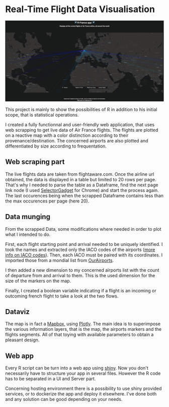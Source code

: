 # Real-Time Flight Data Visualisation

![alt text](https://github.com/remicnrd/R_france_app/blob/master/preview.png)

This project is mainly to show the possibilities of R in addition to his initial scope, that is statistical operations.

I created a fully functionnal and user-friendly web application, that uses web scrapping to get live data of Air France flights.
The flights are plotted on a reactive map with a color distinction according to their provenance/destination. The concerned airports are also plotted and differentiated by size according to frequentation.

## Web scraping part
The live flights data are taken from flightaware.com. Once the airline url obtained, the data is displayed in a table but limited to 20 rows per page.
That's why I needed to parse the table as a Dataframe, find the next page link node (I used <a href="http://selectorgadget.com/">SelectorGadget</a> for Chrome) and start the process again.
The last occurences being when the scrapped Dataframe contains less than the max occurences per page (here 20).

## Data munging
From the scrapped Data, some modifications where needed in order to plot what I intended to do.

First, each flight starting point and arrival needed to be uniquely identified. I took the names and extracted only the IACO codes of the airports (<a href="https://en.wikipedia.org/wiki/International_Civil_Aviation_Organization_airport_code">more info on IACO codes</a>).
Then, each IACO must be paired with its coordinates. I imported those from a mondial list from <a href = "http://ourairports.com/data/">OurAirports</a>.

I then added a new dimension to my concerned airports list with the count of departure from and arrival to them. This is the used dimension for the size of the markers on the map.

Finally, I created a boolean variable indicating if a flight is an incoming or outcoming french flight to take a look at the two flows.


## Dataviz
The map is in fact a <a href="https://www.mapbox.com/">Mapbox</a>, using <a href="https://plot.ly/">Plotly</a>.
The main idea is to superimpose the various information layers, that is the map, the airports markers and the flights segments.
All of that toying with available parameters to obtain a pleasant design.

## Web app
Every R script can be turn into a web app using <a href="https://shiny.rstudio.com/">shiny</a>. 
Now you don't necessarily have to structure your app in several files. However the R code has to be separated in a UI and Server part.

Concerning hosting environment there is a possibility to use shiny provided services, or to dockerize the app and deploy it elsewhere.
I've done both and any solution can be good depending on your needs.
